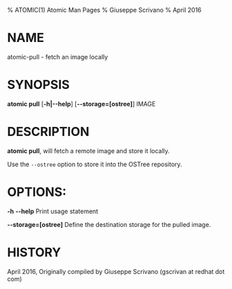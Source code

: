 % ATOMIC(1) Atomic Man Pages
% Giuseppe Scrivano
% April 2016
# NAME
atomic-pull - fetch an image locally

# SYNOPSIS
**atomic pull**
[**-h|--help**]
[**--storage=[ostree]**]
IMAGE

# DESCRIPTION
**atomic pull**, will fetch a remote image and store it locally.

Use the `--ostree` option to store it into the OSTree repository.

# OPTIONS:
**-h** **--help**
  Print usage statement

**--storage=[ostree]**
  Define the destination storage for the pulled image.

# HISTORY
April 2016, Originally compiled by Giuseppe Scrivano (gscrivan at redhat dot com)
